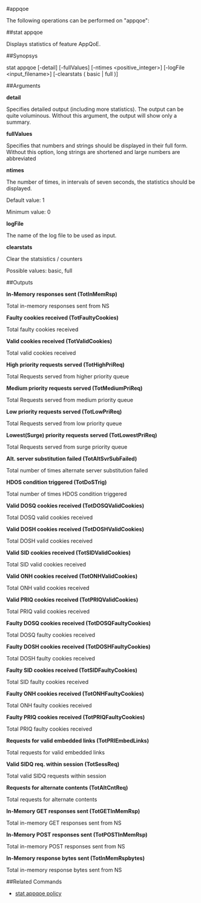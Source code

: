 #appqoe

The following operations can be performed on "appqoe":


##stat appqoe

Displays statistics of feature AppQoE.


##Synopsys

stat appqoe [-detail] [-fullValues] [-ntimes &lt;positive_integer>] [-logFile &lt;input_filename>] [-clearstats ( basic | full )]


##Arguments

<b>detail</b>
Specifies detailed output (including more statistics). The output can be quite voluminous. Without this argument, the output will show only a summary.

<b>fullValues</b>
Specifies that numbers and strings should be displayed in their full form. Without this option, long strings are shortened and large numbers are abbreviated

<b>ntimes</b>
The number of times, in intervals of seven seconds, the statistics should be displayed.
Default value: 1
Minimum value: 0

<b>logFile</b>
The name of the log file to be used as input.

<b>clearstats</b>
Clear the statsistics / counters
Possible values: basic, full



##Outputs

<b>In-Memory responses sent (TotInMemRsp)</b>
Total in-memory responses sent from NS

<b>Faulty cookies received (TotFaultyCookies)</b>
Total faulty cookies received

<b>Valid cookies received (TotValidCookies)</b>
Total valid cookies received

<b>High priority requests served (TotHighPriReq)</b>
Total Requests served from higher priority queue

<b>Medium priority requests served (TotMediumPriReq)</b>
Total Requests served from medium priority queue

<b>Low priority requests served (TotLowPriReq)</b>
Total Requests served from low priority queue

<b>Lowest(Surge) priority requests served (TotLowestPriReq)</b>
Total Requests served from surge priority queue

<b>Alt. server substitution failed (TotAltSvrSubFailed)</b>
Total number of times alternate server substitution failed

<b>HDOS condition triggered (TotDoSTrig)</b>
Total number of times HDOS condition triggered

<b>Valid DOSQ cookies received (TotDOSQValidCookies)</b>
Total DOSQ valid cookies received

<b>Valid DOSH cookies received (TotDOSHValidCookies)</b>
Total DOSH valid cookies received

<b>Valid SID cookies received (TotSIDValidCookies)</b>
Total SID valid cookies received

<b>Valid ONH cookies received (TotONHValidCookies)</b>
Total ONH valid cookies received

<b>Valid PRIQ cookies received (TotPRIQValidCookies)</b>
Total PRIQ valid cookies received

<b>Faulty DOSQ cookies received (TotDOSQFaultyCookies)</b>
Total DOSQ faulty cookies received

<b>Faulty DOSH cookies received (TotDOSHFaultyCookies)</b>
Total DOSH faulty cookies received

<b>Faulty SID cookies received (TotSIDFaultyCookies)</b>
Total SID faulty cookies received

<b>Faulty ONH cookies received (TotONHFaultyCookies)</b>
Total ONH faulty cookies received

<b>Faulty PRIQ cookies received (TotPRIQFaultyCookies)</b>
Total PRIQ faulty cookies received

<b>Requests for valid embedded links (TotPRIEmbedLinks)</b>
Total requests for valid embedded links

<b>Valid SIDQ req. within session (TotSessReq)</b>
Total valid SIDQ requests within session

<b>Requests for alternate contents (TotAltCntReq)</b>
Total requests for alternate contents

<b>In-Memory GET responses sent (TotGETInMemRsp)</b>
Total in-memory GET responses sent from NS

<b>In-Memory POST responses sent (TotPOSTInMemRsp)</b>
Total in-memory POST responses sent from NS

<b>In-Memory response bytes sent (TotInMemRspbytes)</b>
Total in-memory response bytes sent from NS



##Related Commands

<ul><li><a href="../../../l#stat-appqoe-p/l#stat-appqoe-p">stat appqoe policy</a></li></ul>



